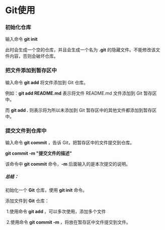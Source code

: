 # Git使用

### 初始化仓库

输入命令 **git init**

此时会生成一个空的仓库，并且会生成一个名为  **.git** 的隐藏文件。不能修改该文件内容，否则会破坏仓库。

### 把文件添加到暂存区中

输入命令 **git add** 将文件添加到 Git 仓库。

例如：**git add README.md** 表示将文件 README.md 文件添加到 Git 暂存区中。

而 **git add .** 则表示将为所以未添加到 Git 暂存区中的其他文件都添加到暂存区中。

### 提交文件到仓库中

输入命令 **git commit** ，告诉 Git，把暂存区中的文件提交到仓库。

**git commit -m "提交文件的描述"**

该命令中 **git commit** 命令，**-m** 后面输入的是本次提交的说明。

##### 总结：

初始化一个 **Git** 仓库，使用 **git init** 命令。

添加文件到 **Git** 仓库：

​	1.使用命令 **git add <file>**，可以多次使用，添加多个文件

​	2.使用命令 **git commit -m <message>**，将放在暂存区中文件提交到文件。